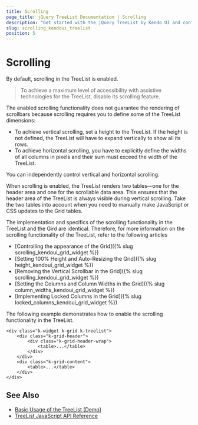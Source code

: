 ```yaml
---
title: Scrolling
page_title: jQuery TreeList Documentation | Scrolling
description: "Get started with the jQuery TreeList by Kendo UI and configure its scrolling functionality."
slug: scrolling_kendoui_treelist
position: 5
---
```


# Scrolling

By default, scrolling in the TreeList is enabled.

> To achieve a maximum level of accessibility with assistive technologies for the TreeList, disable its scrolling feature.

The enabled scrolling functionality does not guarantee the rendering of scrollbars because scrolling requires you to define some of the TreeList dimensions:

* To achieve vertical scrolling, set a height to the TreeList. If the height is not defined, the TreeList will have to expand vertically to show all its rows.
* To achieve horizontal scrolling, you have to explicitly define the widths of all columns in pixels and their sum must exceed the width of the TreeList.

You can independently control vertical and horizontal scrolling.

When scrolling is enabled, the TreeList renders two tables&mdash;one for the header area and one for the scrollable data area. This ensures that the header area of the TreeList is always visible during vertical scrolling. Take the two tables into account when you need to manually make JavaScript or CSS updates to the Grid tables.

The implementation and specifics of the scrolling functionality in the TreeList and the Gird are identical. Therefore, for more information on the scrolling functionality of the TreeList, refer to the following articles

* [Controlling the appearance of the Grid]({% slug scrolling_kendoui_grid_widget %})
* [Setting 100% Height and Auto-Resizing the Grid]({% slug height_kendoui_grid_widget %})
* [Removing the Vertical Scrollbar in the Grid]({% slug scrolling_kendoui_grid_widget %})
* [Setting the Columns and Column Widths in the Grid]({% slug column_widths_kendoui_grid_widget %})
* [Implementing Locked Columns in the Grid]({% slug locked_columns_kendoui_grid_widget %})

The following example demonstrates how to enable the scrolling functionality in the TreeList.

    <div class="k-widget k-grid k-treelist">
        <div class="k-grid-header">
            <div class="k-grid-header-wrap">
                <table>...</table>
            </div>
        </div>
        <div class="k-grid-content">
            <table>...</table>
        </div>
    </div>

## See Also

* [Basic Usage of the TreeList (Demo)](https://demos.telerik.com/kendo-ui/treelist/index)
* [TreeList JavaScript API Reference](/api/javascript/ui/treelist)
